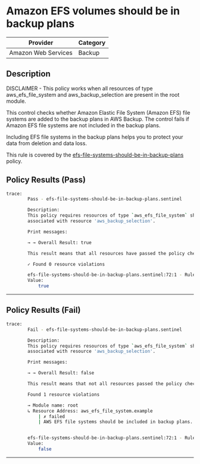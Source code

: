 # Amazon EFS volumes should be in backup plans

| Provider            | Category |
| ------------------- |  ------- |
| Amazon Web Services |  Backup  |

## Description

DISCLAIMER - This policy works when all resources of type aws_efs_file_system and aws_backup_selection are present in the root module.

This control checks whether Amazon Elastic File System (Amazon EFS) file systems are added to the backup plans in AWS Backup. The control fails if Amazon EFS file systems are not included in the backup plans.

Including EFS file systems in the backup plans helps you to protect your data from deletion and data loss.

This rule is covered by the [efs-file-systems-should-be-in-backup-plans](https://github.com/hashicorp/policy-library-FSBP-Policy-Set-for-AWS-Terraform/blob/main/policies/efs/efs-file-systems-should-be-in-backup-plans.sentinel) policy.

## Policy Results (Pass)

```bash
trace:
        Pass - efs-file-systems-should-be-in-backup-plans.sentinel

        Description:
        This policy requires resources of type `aws_efs_file_system` should be
        associated with resource 'aws_backup_selection'.

        Print messages:

        → → Overall Result: true

        This result means that all resources have passed the policy check for the policy efs-file-systems-should-be-in-backup-plans.

        ✓ Found 0 resource violations

        efs-file-systems-should-be-in-backup-plans.sentinel:72:1 - Rule "main"
        Value:
            true

```

---

## Policy Results (Fail)

```bash
trace:
        Fail - efs-file-systems-should-be-in-backup-plans.sentinel

        Description:
        This policy requires resources of type `aws_efs_file_system` should be
        associated with resource 'aws_backup_selection'.

        Print messages:

        → → Overall Result: false

        This result means that not all resources passed the policy check and the protected behavior is not allowed for the policy efs-file-systems-should-be-in-backup-plans.

        Found 1 resource violations

        → Module name: root
        ↳ Resource Address: aws_efs_file_system.example
            | ✗ failed
            | AWS EFS file systems should be included in backup plans. Refer to https://docs.aws.amazon.com/securityhub/latest/userguide/efs-controls.html#efs-2 for more details.


        efs-file-systems-should-be-in-backup-plans.sentinel:72:1 - Rule "main"
        Value:
            false
```

---
